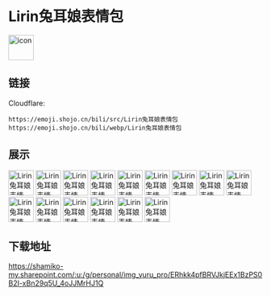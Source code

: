 # Lirin兔耳娘表情包
<img src="https://emoji.shojo.cn/bili/src/Lirin兔耳娘表情包/icon.png" width="50" height="50" alt="icon">

## 链接
Cloudflare:
```
https://emoji.shojo.cn/bili/src/Lirin兔耳娘表情包
https://emoji.shojo.cn/bili/webp/Lirin兔耳娘表情包
```
## 展示
<img src="https://emoji.shojo.cn/bili/src/Lirin兔耳娘表情包/Lirin兔耳娘表情包-暗中观察.png" width="50" height="50" alt="Lirin兔耳娘表情包-暗中观察">
<img src="https://emoji.shojo.cn/bili/src/Lirin兔耳娘表情包/Lirin兔耳娘表情包-我同意.png" width="50" height="50" alt="Lirin兔耳娘表情包-我同意">
<img src="https://emoji.shojo.cn/bili/src/Lirin兔耳娘表情包/Lirin兔耳娘表情包-惊呆了.png" width="50" height="50" alt="Lirin兔耳娘表情包-惊呆了">
<img src="https://emoji.shojo.cn/bili/src/Lirin兔耳娘表情包/Lirin兔耳娘表情包-裂开.png" width="50" height="50" alt="Lirin兔耳娘表情包-裂开">
<img src="https://emoji.shojo.cn/bili/src/Lirin兔耳娘表情包/Lirin兔耳娘表情包-喜欢.png" width="50" height="50" alt="Lirin兔耳娘表情包-喜欢">
<img src="https://emoji.shojo.cn/bili/src/Lirin兔耳娘表情包/Lirin兔耳娘表情包-好期待.png" width="50" height="50" alt="Lirin兔耳娘表情包-好期待">
<img src="https://emoji.shojo.cn/bili/src/Lirin兔耳娘表情包/Lirin兔耳娘表情包-摸摸头.png" width="50" height="50" alt="Lirin兔耳娘表情包-摸摸头">
<img src="https://emoji.shojo.cn/bili/src/Lirin兔耳娘表情包/Lirin兔耳娘表情包-没事儿吧.png" width="50" height="50" alt="Lirin兔耳娘表情包-没事儿吧">
<img src="https://emoji.shojo.cn/bili/src/Lirin兔耳娘表情包/Lirin兔耳娘表情包-乖啊.png" width="50" height="50" alt="Lirin兔耳娘表情包-乖啊">
<img src="https://emoji.shojo.cn/bili/src/Lirin兔耳娘表情包/Lirin兔耳娘表情包-我怒了.png" width="50" height="50" alt="Lirin兔耳娘表情包-我怒了">
<img src="https://emoji.shojo.cn/bili/src/Lirin兔耳娘表情包/Lirin兔耳娘表情包-诶嘿嘿.png" width="50" height="50" alt="Lirin兔耳娘表情包-诶嘿嘿">
<img src="https://emoji.shojo.cn/bili/src/Lirin兔耳娘表情包/Lirin兔耳娘表情包-心动.png" width="50" height="50" alt="Lirin兔耳娘表情包-心动">
<img src="https://emoji.shojo.cn/bili/src/Lirin兔耳娘表情包/Lirin兔耳娘表情包-哼.png" width="50" height="50" alt="Lirin兔耳娘表情包-哼">
<img src="https://emoji.shojo.cn/bili/src/Lirin兔耳娘表情包/Lirin兔耳娘表情包-来喽.png" width="50" height="50" alt="Lirin兔耳娘表情包-来喽">
<img src="https://emoji.shojo.cn/bili/src/Lirin兔耳娘表情包/Lirin兔耳娘表情包-来我怀里.png" width="50" height="50" alt="Lirin兔耳娘表情包-来我怀里">

## 下载地址

https://shamiko-my.sharepoint.com/:u:/g/personal/img_yuru_pro/ERhkk4pfBRVJkjEEx1BzPS0B2I-xBn29q5U_4oJJMrHJ1Q